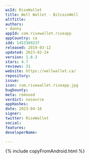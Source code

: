 ```yaml
---
wsId: RiseWallet
title: Well Wallet - BitcoinWell
altTitle: 
authors:
- danny
appId: com.risewallet.riseapp
appCountry: ca
idd: 1453389237
released: 2019-03-12
updated: 2023-02-24
version: 1.8.3
stars: 4.7
reviews: 31
website: https://wellwallet.ca/
repository: 
issue: 
icon: com.risewallet.riseapp.jpg
bugbounty: 
meta: removed
verdict: nosource
appHashes: 
date: 2023-04-16
signer: 
twitter: RiseWallet
social: 
features: 
developerName: 

---
```


{% include copyFromAndroid.html %}

